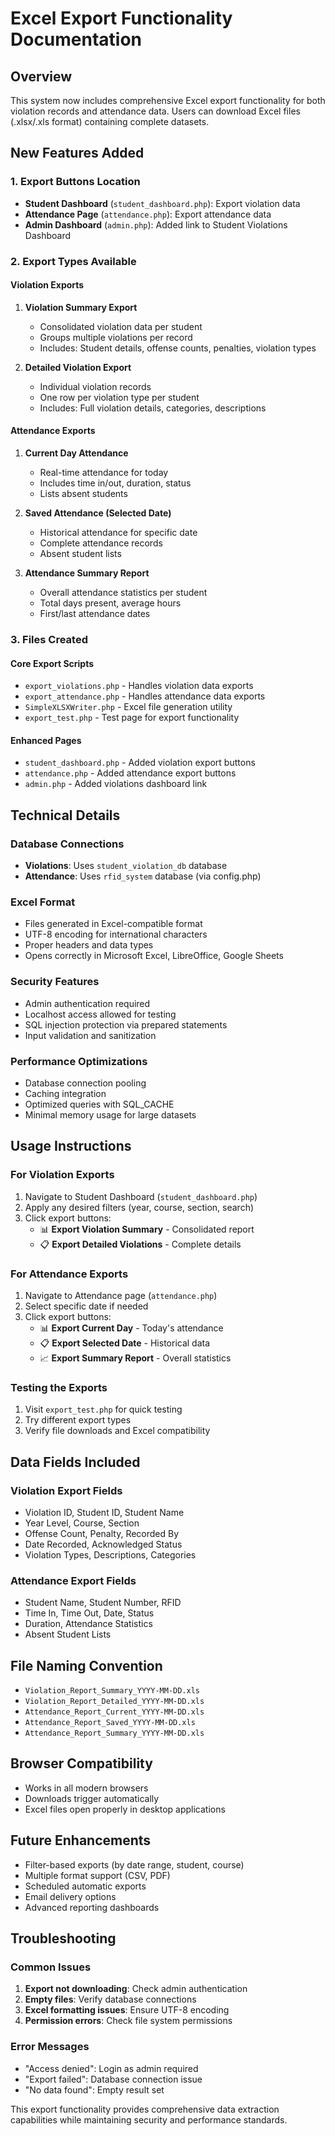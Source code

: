 # Excel Export Functionality Documentation

## Overview
This system now includes comprehensive Excel export functionality for both violation records and attendance data. Users can download Excel files (.xlsx/.xls format) containing complete datasets.

## New Features Added

### 1. Export Buttons Location
- **Student Dashboard** (`student_dashboard.php`): Export violation data
- **Attendance Page** (`attendance.php`): Export attendance data  
- **Admin Dashboard** (`admin.php`): Added link to Student Violations Dashboard

### 2. Export Types Available

#### Violation Exports
1. **Violation Summary Export**
   - Consolidated violation data per student
   - Groups multiple violations per record
   - Includes: Student details, offense counts, penalties, violation types

2. **Detailed Violation Export**  
   - Individual violation records
   - One row per violation type per student
   - Includes: Full violation details, categories, descriptions

#### Attendance Exports
1. **Current Day Attendance**
   - Real-time attendance for today
   - Includes time in/out, duration, status
   - Lists absent students

2. **Saved Attendance (Selected Date)**
   - Historical attendance for specific date
   - Complete attendance records
   - Absent student lists

3. **Attendance Summary Report**
   - Overall attendance statistics per student
   - Total days present, average hours
   - First/last attendance dates

### 3. Files Created

#### Core Export Scripts
- `export_violations.php` - Handles violation data exports
- `export_attendance.php` - Handles attendance data exports  
- `SimpleXLSXWriter.php` - Excel file generation utility
- `export_test.php` - Test page for export functionality

#### Enhanced Pages
- `student_dashboard.php` - Added violation export buttons
- `attendance.php` - Added attendance export buttons
- `admin.php` - Added violations dashboard link

## Technical Details

### Database Connections
- **Violations**: Uses `student_violation_db` database
- **Attendance**: Uses `rfid_system` database (via config.php)

### Excel Format
- Files generated in Excel-compatible format
- UTF-8 encoding for international characters
- Proper headers and data types
- Opens correctly in Microsoft Excel, LibreOffice, Google Sheets

### Security Features
- Admin authentication required
- Localhost access allowed for testing
- SQL injection protection via prepared statements
- Input validation and sanitization

### Performance Optimizations
- Database connection pooling
- Caching integration
- Optimized queries with SQL_CACHE
- Minimal memory usage for large datasets

## Usage Instructions

### For Violation Exports
1. Navigate to Student Dashboard (`student_dashboard.php`)
2. Apply any desired filters (year, course, section, search)
3. Click export buttons:
   - 📊 **Export Violation Summary** - Consolidated report
   - 📋 **Export Detailed Violations** - Complete details

### For Attendance Exports  
1. Navigate to Attendance page (`attendance.php`)
2. Select specific date if needed
3. Click export buttons:
   - 📊 **Export Current Day** - Today's attendance
   - 📋 **Export Selected Date** - Historical data
   - 📈 **Export Summary Report** - Overall statistics

### Testing the Exports
1. Visit `export_test.php` for quick testing
2. Try different export types
3. Verify file downloads and Excel compatibility

## Data Fields Included

### Violation Export Fields
- Violation ID, Student ID, Student Name
- Year Level, Course, Section
- Offense Count, Penalty, Recorded By
- Date Recorded, Acknowledged Status
- Violation Types, Descriptions, Categories

### Attendance Export Fields
- Student Name, Student Number, RFID
- Time In, Time Out, Date, Status
- Duration, Attendance Statistics
- Absent Student Lists

## File Naming Convention
- `Violation_Report_Summary_YYYY-MM-DD.xls`
- `Violation_Report_Detailed_YYYY-MM-DD.xls`
- `Attendance_Report_Current_YYYY-MM-DD.xls`
- `Attendance_Report_Saved_YYYY-MM-DD.xls`
- `Attendance_Report_Summary_YYYY-MM-DD.xls`

## Browser Compatibility
- Works in all modern browsers
- Downloads trigger automatically
- Excel files open properly in desktop applications

## Future Enhancements
- Filter-based exports (by date range, student, course)
- Multiple format support (CSV, PDF)
- Scheduled automatic exports
- Email delivery options
- Advanced reporting dashboards

## Troubleshooting

### Common Issues
1. **Export not downloading**: Check admin authentication
2. **Empty files**: Verify database connections
3. **Excel formatting issues**: Ensure UTF-8 encoding
4. **Permission errors**: Check file system permissions

### Error Messages
- "Access denied": Login as admin required
- "Export failed": Database connection issue
- "No data found": Empty result set

This export functionality provides comprehensive data extraction capabilities while maintaining security and performance standards.